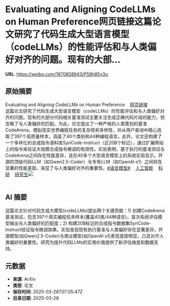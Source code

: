 # Evaluating and Aligning CodeLLMs on Human Preference网页链接这篇论文研究了代码生成大型语言模型（codeLLMs）的性能评估和与人类偏好对齐的问题。现有的大部...

**URL**: https://weibo.com/1870858943/P58h85y3u

## 原始摘要

Evaluating and Aligning CodeLLMs on Human Preference<a href="https://weibo.cn/sinaurl?u=https%3A%2F%2Fwww.aminer.cn%2Fpub%2F67565a4bae8580e7ff8e0fbd%2F%3Ff%3Dwb" data-hide=""><span class="url-icon"><img style="width: 1rem;height: 1rem" src="https://h5.sinaimg.cn/upload/2015/09/25/3/timeline_card_small_web_default.png" referrerpolicy="no-referrer"></span><span class="surl-text">网页链接</span></a><br>这篇论文研究了代码生成大型语言模型（codeLLMs）的性能评估和与人类偏好对齐的问题。现有的大部分代码相关基准测试主要关注生成正确代码片段的能力，但忽略了与人类偏好的匹配。为此，论文提出了一种严格的人类策划的基准CodeArena，模拟现实世界编程任务的复杂性和多样性，并从用户查询中精心选取了397个高质量样本，涵盖了40个类别和44种编程语言。此外，论文还构建了一个多样化的合成指令语料库SynCode-Instruct（近20B个标记），通过扩展网站上的指令来验证大规模合成指令微调的有效性。实验表明，基于执行的基准测试与CodeArena之间存在性能差异，且在40多个大型语言模型上的系统实验显示，开源的顶级代码LLM（如Qwen2.5-Coder）与专有LLM（如OpenAI o1）之间存在显著的性能差距，突显了与人类偏好对齐的重要性。<a href="https://m.weibo.cn/search?containerid=231522type%3D1%26t%3D10%26q%3D%23%E8%AF%AD%E8%A8%80%E6%A8%A1%E5%9E%8B%23" data-hide=""><span class="surl-text">#语言模型#</span></a><a href="https://m.weibo.cn/p/index?extparam=%E4%BA%BA%E5%B7%A5%E6%99%BA%E8%83%BD&amp;containerid=100808f068f0dad74789bee210163c40a4b50d" data-hide=""><span class="url-icon"><img style="width: 1rem;height: 1rem" src="https://n.sinaimg.cn/photo/5213b46e/20180926/timeline_card_small_super_default.png" referrerpolicy="no-referrer"></span><span class="surl-text">人工智能</span></a><a href="https://m.weibo.cn/p/index?extparam=%E7%A7%91%E7%A0%94&amp;containerid=100808a62e87d21630c0abf068bf92641e88be" data-hide=""><span class="url-icon"><img style="width: 1rem;height: 1rem" src="https://n.sinaimg.cn/photo/5213b46e/20180926/timeline_card_small_super_default.png" referrerpolicy="no-referrer"></span><span class="surl-text">科研</span></a><a href="https://m.weibo.cn/p/index?extparam=%E7%A0%94%E7%A9%B6%E7%94%9F&amp;containerid=100808951b26a4a4b4ec29f6ca7f280fccb863" data-hide=""><span class="url-icon"><img style="width: 1rem;height: 1rem" src="https://n.sinaimg.cn/photo/5213b46e/20180926/timeline_card_small_super_default.png" referrerpolicy="no-referrer"></span><span class="surl-text">研究生</span></a><img style="" src="https://tvax4.sinaimg.cn/large/6f830abfly1hwmt504ez9j22bt17pnpd.jpg" referrerpolicy="no-referrer"><br><br>

## AI 摘要

这篇论文针对代码生成大模型(codeLLMs)提出两个关键贡献：1) 创建CodeArena基准测试，包含397个真实编程任务样本(覆盖40类/44种语言)，首次系统评估模型输出与人类偏好的匹配度；2) 构建20B标记的合成指令数据集SynCode-Instruct验证指令微调效果。实验发现现有执行基准与人类偏好存在显著差异，开源模型(如Qwen2.5-Coder)与商业模型(如OpenAI o1)表现差距明显，凸显对齐人类偏好的重要性。研究为提升代码LLMs的实用价值提供了新评估维度和数据支持。

## 元数据

- **来源**: ArXiv
- **类型**: 论文
- **保存时间**: 2025-03-28T07:05:47Z
- **目录日期**: 2025-03-28
